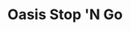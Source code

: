 ---
title: "Oasis Stop 'N Go"
url: /twin-falls/oasis-stop-n-go-addison-ave-east/
shop: convenience
---